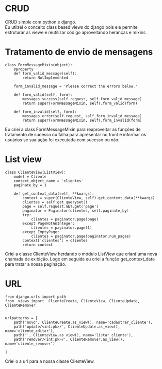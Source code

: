 # CRUD
CRUD simple com python e django.  
Eu utilzei o conceito class based views do django pois ele permite estruturar as viewe e reutilizar código aproveitando heranças e mixins. 

# Tratamento de envio de mensagens
```
class FormMessageMixin(object):
    @property
    def form_valid_message(self):
        return NotImplemented

    form_invalid_message = 'Please correct the errors below.'

    def form_valid(self, form):
        messages.success(self.request, self.form_valid_message)
        return super(FormMessageMixin, self).form_valid(form)

    def form_invalid(self, form):
        messages.error(self.request, self.form_invalid_message)
        return super(FormMessageMixin, self).form_invalid(form)
```
Eu criei a class FormMessageMixin para reaproveitar as funções de tratamento de sucesso ou falha para apresentar no front e informar os usuários se sua ação foi executada com sucesso ou não. 

# List view
```
class ClienteView(ListView):
    model = Cliente
    context_object_name = 'clientes'
    paginate_by = 1
    
    def get_context_data(self, **kwargs):
        context = super(ClienteView, self).get_context_data(**kwargs)
        clientes = self.get_queryset()
        page = self.request.GET.get('page')
        paginator = Paginator(clientes, self.paginate_by)
        try:
            clientes = paginator.page(page)
        except PageNotAnInteger:
            clientes = paginator.page(1)
        except EmptyPage:
            clientes = paginator.page(paginator.num_pages)
        context['clientes'] = clientes
        return context
```

Criei a classe ClienteView herdando o módulo ListView que criará uma nova chamada de exibição. Logo em seguida eu criei a função get_context_data para tratar a nossa paginação. 

# URL
```
from django.urls import path
from .views import  ClienteCreate, ClienteView, ClienteUpdate, ClienteRemover


urlpatterns = [
    path('novo', ClienteCreate.as_view(), name='cadastrar_cliente'),
    path('update/<int:pk>/', ClienteUpdate.as_view(), name='cliente_editar'),
    path('', ClienteView.as_view(), name='listar_cliente'),
    path('remover/<int:pk>/', ClienteRemover.as_view(), name='cliente_remover')
 
]
```
Criei o a url para a nossa classe ClienteView. 

